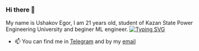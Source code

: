 ### Hi there 👋
My name is Ushakov Egor, I am 21 years old, student of Kazan State Power Engineering University and beginer ML engineer.
<a href="https://git.io/typing-svg"><img src="https://readme-typing-svg.herokuapp.com?font=Fira+Code&pause=1000&color=3122F7&random=false&width=435&lines=ML+Engineer" alt="Typing SVG" /></a>

- 📫 You can find me in [Telegram](https://t.me/usako02) and by my [email](usakovegor2002@gmail.com)
